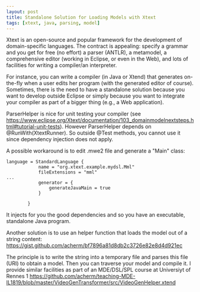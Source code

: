 ```yaml
---
layout: post
title: Standalone Solution for Loading Models with Xtext  
tags: [xtext, java, parsing, model] 
---
```


Xtext is an open-source and popular framework for the development of domain-specific languages. 
The contract is appealing: specify a grammar and you get for free (no effort) a parser (ANTLR), a metamodel, a comprehensive editor (working in Eclipse, or even in the Web), and lots of facilities for writing a compiler/an interpreter. 

For instance, you can write a compiler (in Java or Xtend) that generates on-the-fly when a user edits her program (with the generated editor of course). Sometimes, there is the need to have a standalone solution because you want to develop outside Eclipse or simply because you want to integrate your compiler as part of a bigger thing (e.g., a Web application). 

ParserHelper is nice for unit testing your compiler (see https://www.eclipse.org/Xtext/documentation/103_domainmodelnextsteps.html#tutorial-unit-tests). 
However ParserHelper depends on @RunWith(XtextRunner). 
So outside @Test methods, you cannot use it since dependency injection does not apply.

A possible workaround is to edit .mwe2 file and generate a "Main" class:
```
language = StandardLanguage {
            name = "org.xtext.example.mydsl.Mml"
            fileExtensions = "mml"
...            
            generator = {
                generateJavaMain = true 
            }            
            
        } 
```
It injects for you the good dependencies and so you have an executable, standalone Java program. 

Another solution is to use an helper function that loads the model out of a string content:
https://gist.github.com/acherm/bf7896a81d8db2c3726e82e8d4d921ec

The principle is to write the string into a temporary file and parses this file (URI) to obtain a model. 
Then you can traverse your model and compile it. 
I provide similar facilities as part of an MDE/DSL/SPL course at Universiyt of Rennes 1 https://github.com/acherm/teaching-MDE-IL1819/blob/master/VideoGenTransformer/src/VideoGenHelper.xtend 




 





